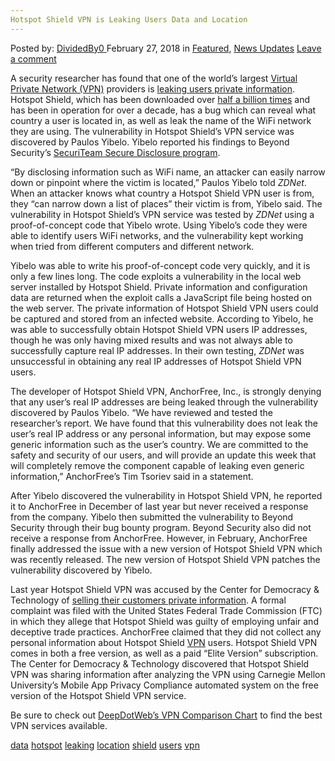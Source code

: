 ```yaml
---
Hotspot Shield VPN is Leaking Users Data and Location
---
```

<article class="post-listing post-24888 post type-post status-publish format-standard has-post-thumbnail hentry 
 tag-data tag-hotspot tag-leaking tag-location tag-shield tag-users tag-vpn">
<div class="post-inner">
<span>Posted by: <a href="https://www.deepdotweb.com/author/dividedby0/" title="">DividedBy0 </a></span>
<span>February 27, 2018</span>
<span>in <a href="https://www.deepdotweb.com/category/deepdot-news/" rel="category tag">Featured</a>, <a href="https://www.deepdotweb.com/category/news-updates/" rel="category tag">News Updates</a></span>
<span><a href="https://www.deepdotweb.com/2018/02/27/hotspot-shield-vpn-leaking-users-data-location/#respond">Leave a comment</a></span>


<p>A security researcher has found that one of the world’s largest <a href="https://www.deepdotweb.com/2014/07/08/is-your-vpn-legit-or-shit/">Virtual Private Network (VPN)</a> providers is <a href="http://www.zdnet.com/article/privacy-flaw-in-hotspot-shield-can-identify-users-locations/">leaking users private information</a>. Hotspot Shield, which has been downloaded over <a href="https://en.wikipedia.org/wiki/Hotspot_Shield">half a billion times</a> and has been in operation for over a decade, has a bug which can reveal what country a user is located in, as well as leak the name of the WiFi network they are using. The vulnerability in Hotspot Shield’s VPN service was discovered by Paulos Yibelo. Yibelo reported his findings to Beyond Security’s <a href="https://blogs.securiteam.com/index.php/archives/3604">SecuriTeam Secure Disclosure program</a>.</p>
<p>“By disclosing information such as WiFi name, an attacker can easily narrow down or pinpoint where the victim is located,” Paulos Yibelo told <em>ZDNet</em>. When an attacker knows what country a Hotspot Shield VPN user is from, they “can narrow down a list of places” their victim is from, Yibelo said. The vulnerability in Hotspot Shield’s VPN service was tested by <em>ZDNet</em> using a proof-of-concept code that Yibelo wrote. Using Yibelo’s code they were able to identify users WiFi networks, and the vulnerability kept working when tried from different computers and different network.</p>
<p>Yibelo was able to write his proof-of-concept code very quickly, and it is only a few lines long. The code exploits a vulnerability in the local web server installed by Hotspot Shield. Private information and configuration data are returned when the exploit calls a JavaScript file being hosted on the web server. The private information of Hotspot Shield VPN users could be captured and stored from an infected website. According to Yibelo, he was able to successfully obtain Hotspot Shield VPN users IP addresses, though he was only having mixed results and was not always able to successfully capture real IP addresses. In their own testing, <em>ZDNet</em> was unsuccessful in obtaining any real IP addresses of Hotspot Shield VPN users.</p>
<p>The developer of Hotspot Shield VPN, AnchorFree, Inc., is strongly denying that any user’s real IP addresses are being leaked through the vulnerability discovered by Paulos Yibelo. “We have reviewed and tested the researcher&#8217;s report. We have found that this vulnerability does not leak the user&#8217;s real IP address or any personal information, but may expose some generic information such as the user&#8217;s country. We are committed to the safety and security of our users, and will provide an update this week that will completely remove the component capable of leaking even generic information,” AnchorFree&#8217;s Tim Tsoriev said in a statement.</p>
<p>After Yibelo discovered the vulnerability in Hotspot Shield VPN, he reported it to AnchorFree in December of last year but never received a response from the company. Yibelo then submitted the vulnerability to Beyond Security through their bug bounty program. Beyond Security also did not receive a response from AnchorFree. However, in February, AnchorFree finally addressed the issue with a new version of Hotspot Shield VPN which was recently released. The new version of Hotspot Shield VPN patches the vulnerability discovered by Yibelo.</p>
<p>Last year Hotspot Shield VPN was accused by the Center for Democracy &amp; Technology of <a href="https://www.deepdotweb.com/2017/08/25/hotspot-shield-vpn-accused-selling-customer-data-advertisers/">selling their customers private information</a>. A formal complaint was filed with the United States Federal Trade Commission (FTC) in which they allege that Hotspot Shield was guilty of employing unfair and deceptive trade practices. AnchorFree claimed that they did not collect any personal information about Hotspot Shield <a href="https://www.deepdotweb.com/tag/vpn/">VPN</a> users. Hotspot Shield VPN comes in both a free version, as well as a paid “Elite Version” subscription. The Center for Democracy &amp; Technology discovered that Hotspot Shield VPN was sharing information after analyzing the VPN using Carnegie Mellon University’s Mobile App Privacy Compliance automated system on the free version of the Hotspot Shield VPN service.</p>
<p>Be sure to check out <a href="https://www.deepdotweb.com/2017/08/25/hotspot-shield-vpn-accused-selling-customer-data-advertisers/">DeepDotWeb’s VPN Comparison Chart</a> to find the best VPN services available.</p>
</div>
<a href="https://www.deepdotweb.com/tag/data/" rel="tag">data</a> <a href="https://www.deepdotweb.com/tag/hotspot/" rel="tag">hotspot</a> <a href="https://www.deepdotweb.com/tag/leaking/" rel="tag">leaking</a> <a href="https://www.deepdotweb.com/tag/location/" rel="tag">location</a> <a href="https://www.deepdotweb.com/tag/shield/" rel="tag">shield</a> <a href="https://www.deepdotweb.com/tag/users/" rel="tag">users</a> <a href="https://www.deepdotweb.com/tag/vpn/" rel="tag">vpn</a></span> <span style="display:none" class="updated">2018-02-27<a href="https://www.deepdotweb.com/author/dividedby0/" title="Posts by DividedBy0" rel="author">DividedBy0</a></strong></div>

